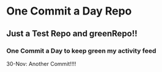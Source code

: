 # One Commit a Day Repo
## Just a Test Repo and greenRepo!!
### One Commit a Day to keep green my activity feed 

30-Nov: Another Commit!!!!